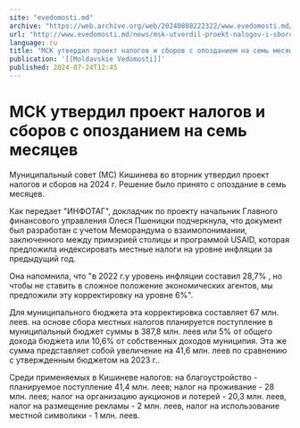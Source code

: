 ```yaml
---
site: "evedomosti.md"
archive: "https://web.archive.org/web/20240808222322/www.evedomosti.md/news/msk-utverdil-proekt-nalogov-i-sborov-s-opozdaniem-na-sem-mes"
url: "http://www.evedomosti.md/news/msk-utverdil-proekt-nalogov-i-sborov-s-opozdaniem-na-sem-mes"
language: ru
title: "МСК утвердил проект налогов и сборов с опозданием на семь месяцев"
publication: '[[Moldavskie Vedomosti]]'
published: 2024-07-24T12:45
---
```


# МСК утвердил проект налогов и сборов с опозданием на семь месяцев

Муниципальный совет (МС) Кишинева во вторник утвердил проект налогов и сборов на 2024 г. Решение было принято с опоздание в семь месяцев.

Как передает "ИНФОТАГ", докладчик по проекту начальник Главного финансового управления Олеся Пшеницки подчеркнула, что документ был разработан с учетом Меморандума о взаимопонимании, заключенного между примэрией столицы и программой USAID, которая предложила индексировать местные налоги на уровне инфляции за предыдущий год.

Она напомнила, что "в 2022 г.у уровень инфляции составил 28,7% , но чтобы не ставить в сложное положение экономических агентов, мы предложили эту корректировку на уровне 6%".

Для муниципального бюджета эта корректировка составляет 67 млн. леев. на основе сбора местных налогов планируется поступление в муниципальный бюджет суммы в 387,8 млн. леев или 5% от общего дохода бюджета или 10,6% от собственных доходов муниципия. Эта же сумма представляет собой увеличение на 41,6 млн. леев по сравнению с утвержденным бюджетом на 2023 г..

Среди применяемых в Кишиневе налогов: на благоустройство - планируемое поступление 41,4 млн. леев; налог на проживание - 28 млн. леев; налог на организацию аукционов и лотерей - 20,3 млн. леев, налог на размещение рекламы - 2 млн. леев, налог на использование местной символики - 1 млн. леев.